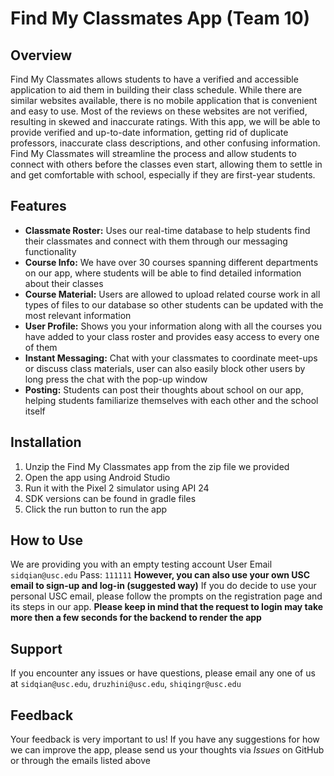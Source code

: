 # Find My Classmates App (Team 10)

## Overview

Find My Classmates allows students to have a verified and accessible application to aid them in building their class schedule. While there are similar websites available, there is no mobile application that is convenient and easy to use. Most of the reviews on these websites are not verified, resulting in skewed and inaccurate ratings. With this app, we will be able to provide verified and up-to-date information, getting rid of duplicate professors, inaccurate class descriptions, and other confusing information. Find My Classmates will streamline the process and allow students to connect with others before the classes even start, allowing them to settle in and get comfortable with school, especially if they are first-year students. 

## Features

- **Classmate Roster:** Uses our real-time database to help students find their classmates and connect with them through our messaging functionality 
- **Course Info:** We have over 30 courses spanning different departments on our app, where students will be able to find detailed information about their classes
- **Course Material:** Users are allowed to upload related course work in all types of files to our database so other students can be updated with the most relevant information
- **User Profile:** Shows you your information along with all the courses you have added to your class roster and provides easy access to every one of them
- **Instant Messaging:** Chat with your classmates to coordinate meet-ups or discuss class materials, user can also easily block other users by long press the chat with the pop-up window
- **Posting:** Students can post their thoughts about school on our app, helping students familiarize themselves with each other and the school itself

## Installation

1. Unzip the Find My Classmates app from the zip file we provided 
2. Open the app using Android Studio
3. Run it with the Pixel 2 simulator using API 24
4. SDK versions can be found in gradle files
5. Click the run button to run the app

## How to Use

We are providing you with an empty testing account 
User Email `sidqian@usc.edu` Pass: `111111`
**However, you can also use your own USC email to sign-up and log-in (suggested way)**
If you do decide to use your personal USC email, please follow the prompts on the registration page and its steps in our app. 
**Please keep in mind that the request to login may take more then a few seconds for the backend to render the app**

## Support

If you encounter any issues or have questions, please email any one of us at `sidqian@usc.edu`, `druzhini@usc.edu`, `shiqingr@usc.edu`

## Feedback

Your feedback is very important to us! If you have any suggestions for how we can improve the app, please send us your thoughts via *Issues* on GitHub or through the emails listed above

